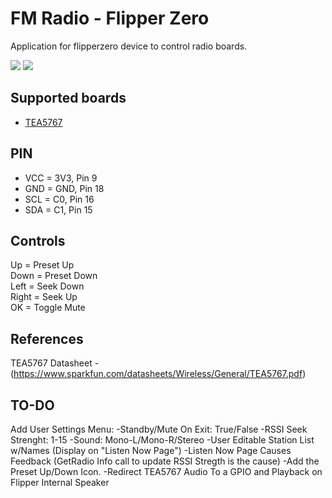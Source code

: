 # FM Radio - Flipper Zero
Application for flipperzero device to control radio boards.

<img src="https://github.com/coolshrimp/flipperzero-firmware-wPlugins/blob/420/applications/external/fm_radio/images/Screenshot1.png">
<img src="https://github.com/coolshrimp/flipperzero-firmware-wPlugins/blob/420/applications/external/fm_radio/images/Screenshot2.png">

## Supported boards
* [TEA5767](https://www.sparkfun.com/datasheets/Wireless/General/TEA5767.pdf)

## PIN
 - VCC = 3V3, Pin 9
 - GND = GND, Pin 18
 - SCL = C0, Pin 16
 - SDA = C1, Pin 15

## Controls
Up = Preset Up<br>
Down = Preset Down<br>
Left = Seek Down<br>
Right = Seek Up<br>
OK = Toggle Mute

## References
TEA5767 Datasheet - (https://www.sparkfun.com/datasheets/Wireless/General/TEA5767.pdf)


## TO-DO
Add User Settings Menu: 
-Standby/Mute On Exit: True/False
-RSSI Seek Strenght: 1-15
-Sound: Mono-L/Mono-R/Stereo
-User Editable Station List w/Names (Display on "Listen Now Page")
-Listen Now Page Causes Feedback (GetRadio Info call to update RSSI Stregth is the cause)
-Add the Preset Up/Down Icon.
-Redirect TEA5767 Audio To a GPIO and Playback on Flipper Internal Speaker
